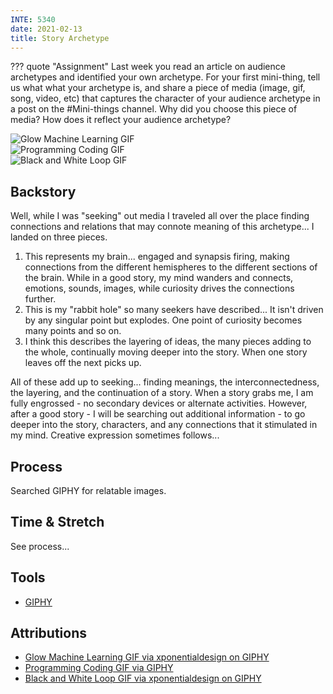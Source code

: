 ```yaml
---
INTE: 5340
date: 2021-02-13
title: Story Archetype
---
```


??? quote "Assignment"
    Last week you read an article on audience archetypes and identified your own archetype. For your first mini-thing, tell us what what your archetype is, and share a piece of media (image, gif, song, video, etc) that captures the character of your audience archetype in a post on the #Mini-things channel. Why did you choose this piece of media? How does it reflect your audience archetype?

<div class="aspect-ratio aspect-ratio--square">
  <img class="aspect-ratio--content" src="../assets/2021-02-13-INTE-5340-GIPHY-1.gif" title="Glow Machine Learning GIF"></img>
</div>

<div class="aspect-ratio aspect-ratio--square">
  <img class="aspect-ratio--content" src="../assets/2021-02-13-INTE-5340-GIPHY-2.gif" title="Programming Coding GIF"></img>
</div>

<div class="aspect-ratio aspect-ratio--square">
  <img class="aspect-ratio--content" src="../assets/2021-02-13-INTE-5340-GIPHY-3.gif" title="Black and White Loop GIF"></img>
</div>

## Backstory

Well, while I was "seeking" out media I traveled all over the place finding connections and relations that may connote meaning of this archetype... I landed on three pieces.

1.  This represents my brain... engaged and synapsis firing, making connections from the different hemispheres to the different sections of the brain. While in a good story, my mind wanders and connects, emotions, sounds, images, while curiosity drives the connections further.
2.  This is my "rabbit hole" so many seekers have described... It isn't driven by any singular point but explodes. One point of curiosity becomes many points and so on.
3.  I think this describes the layering of ideas, the many pieces adding to the whole, continually moving deeper into the story. When one story leaves off the next picks up.

All of these add up to seeking... finding meanings, the interconnectedness, the layering, and the continuation of a story. When a story grabs me, I am fully engrossed - no secondary devices or alternate activities. However, after a good story - I will be searching out additional information - to go deeper into the story, characters, and any connections that it stimulated in my mind. Creative expression sometimes follows...

## Process

Searched GIPHY for relatable images.

## Time & Stretch

See process...

## Tools

-   [GIPHY](https://giphy.com)

## Attributions

-   [Glow Machine Learning GIF via xponentialdesign on GIPHY](https://media.giphy.com/media/PjJ1cLHqLEveXysGDB/giphy.gif)
-   [Programming Coding GIF via GIPHY](https://media.giphy.com/media/zgduo4kWRRDVK/source.gif)
-   [Black and White Loop GIF via xponentialdesign on GIPHY](https://media.giphy.com/media/WyshJ2RT2kiRpWrb2F/giphy.gif)
